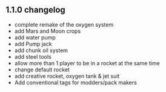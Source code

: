 ## 1.1.0 changelog

- complete remake of the oxygen system
- add Mars and Moon crops
- add water pump
- add Pump jack
- add chunk oil system
- add steel tools
- allow more than 1 player to be in a rocket at the same time
- change default rocket
- add creative rocket, oxygen tank & jet suit
- Add conventional tags for modders/pack makers